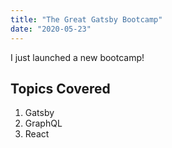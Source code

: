 ```yaml
---
title: "The Great Gatsby Bootcamp"
date: "2020-05-23"
---
```


I just launched a new bootcamp!

## Topics Covered

1. Gatsby
2. GraphQL
3. React
